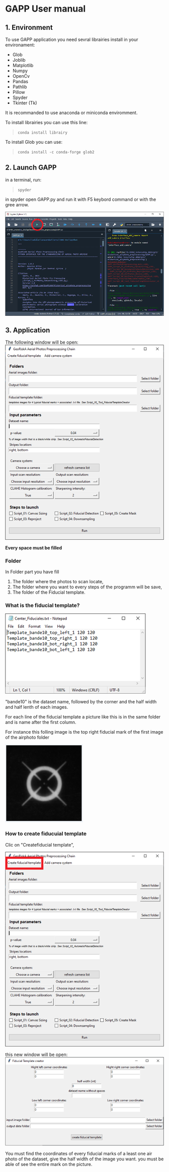 # GAPP User manual
## 1. Environment
To use GAPP application you need sevral librairies install in your environament:
- Glob
- Joblib
- Matplotlib  
- Numpy
- OpenCv
- Pandas
- Pathlib
- Pillow
- Spyder
- Tkinter (Tk)

It is recommanded to use anaconda or miniconda enviromment.

To install librairies you can use this line:
>``conda install librairy``

To install Glob you can use:
>``conda install -c conda-forge glob2``

## 2. Launch GAPP

in a terminal, run:
>``spyder``

in spyder open GAPP.py and run it with F5 keybord command or with the gree arrow.

![Spyder](images\capturedecranspyder.png)

## 3. Application

The following window will be open:
![](images\capturedecranGAPP.png)

**Every space must be filled**

### Folder

In Folder part you have fill
1. The folder where the photos to scan locate,
1. The folder where you want to every steps of the programm will be save,
1. The folder of the Fiducial template.

### What is the fiducial template?

![](images\capturedecranfiducialtemplate.png)

"bande10" is the dataset name, followed by the corner and the half width and half lenth of each images.

For each line of the fiducial template a picture like this is in the same folder and is name after the first column.

For instance this folling image is the top right fiducial mark of the first image of the airphoto folder

![](images\capturedecranfiducialMark.png)

### How to create fiducuial template

Clic on "Createfiducial template",

![](images\capturedecranGAPP2.png)

this new window will be open:
![](images\capturedecranfiducialtemplatecreator.PNG)

You must find the coordinates of every fiducial marks of a least one air photo of the dataset, give the half width of the image you want. you must be able of see the entire mark on the picture.

